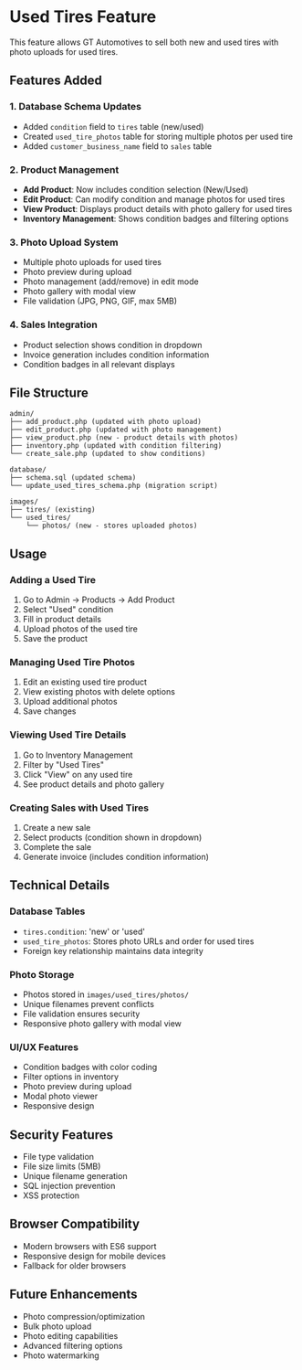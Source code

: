 # Used Tires Feature

This feature allows GT Automotives to sell both new and used tires with photo uploads for used tires.

## Features Added

### 1. Database Schema Updates

- Added `condition` field to `tires` table (new/used)
- Created `used_tire_photos` table for storing multiple photos per used tire
- Added `customer_business_name` field to `sales` table

### 2. Product Management

- **Add Product**: Now includes condition selection (New/Used)
- **Edit Product**: Can modify condition and manage photos for used tires
- **View Product**: Displays product details with photo gallery for used tires
- **Inventory Management**: Shows condition badges and filtering options

### 3. Photo Upload System

- Multiple photo uploads for used tires
- Photo preview during upload
- Photo management (add/remove) in edit mode
- Photo gallery with modal view
- File validation (JPG, PNG, GIF, max 5MB)

### 4. Sales Integration

- Product selection shows condition in dropdown
- Invoice generation includes condition information
- Condition badges in all relevant displays

## File Structure

```
admin/
├── add_product.php (updated with photo upload)
├── edit_product.php (updated with photo management)
├── view_product.php (new - product details with photos)
├── inventory.php (updated with condition filtering)
└── create_sale.php (updated to show conditions)

database/
├── schema.sql (updated schema)
└── update_used_tires_schema.php (migration script)

images/
├── tires/ (existing)
└── used_tires/
    └── photos/ (new - stores uploaded photos)
```

## Usage

### Adding a Used Tire

1. Go to Admin → Products → Add Product
2. Select "Used" condition
3. Fill in product details
4. Upload photos of the used tire
5. Save the product

### Managing Used Tire Photos

1. Edit an existing used tire product
2. View existing photos with delete options
3. Upload additional photos
4. Save changes

### Viewing Used Tire Details

1. Go to Inventory Management
2. Filter by "Used Tires"
3. Click "View" on any used tire
4. See product details and photo gallery

### Creating Sales with Used Tires

1. Create a new sale
2. Select products (condition shown in dropdown)
3. Complete the sale
4. Generate invoice (includes condition information)

## Technical Details

### Database Tables

- `tires.condition`: 'new' or 'used'
- `used_tire_photos`: Stores photo URLs and order for used tires
- Foreign key relationship maintains data integrity

### Photo Storage

- Photos stored in `images/used_tires/photos/`
- Unique filenames prevent conflicts
- File validation ensures security
- Responsive photo gallery with modal view

### UI/UX Features

- Condition badges with color coding
- Filter options in inventory
- Photo preview during upload
- Modal photo viewer
- Responsive design

## Security Features

- File type validation
- File size limits (5MB)
- Unique filename generation
- SQL injection prevention
- XSS protection

## Browser Compatibility

- Modern browsers with ES6 support
- Responsive design for mobile devices
- Fallback for older browsers

## Future Enhancements

- Photo compression/optimization
- Bulk photo upload
- Photo editing capabilities
- Advanced filtering options
- Photo watermarking
